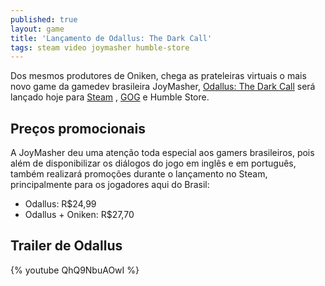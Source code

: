 ```yaml
---
published: true
layout: game
title: 'Lançamento de Odallus: The Dark Call'
tags: steam video joymasher humble-store
---
```

Dos mesmos produtores de Oniken, chega as prateleiras virtuais o mais novo game da gamedev brasileira JoyMasher, <a href="http://joymasher.com/odalluspreorder/" target="_blank">Odallus: The Dark Call</a>
 será lançado hoje para <a href="http://store.steampowered.com/app/319480" target="_blank">Steam</a>
,  <a href="https://www.gog.com/game/odallus_the_dark_call" target="_blank">GOG</a>
 e Humble Store.




## Preços promocionais
A JoyMasher deu uma atenção toda especial aos gamers brasileiros, pois além de disponibilizar os diálogos do jogo em inglês e em português, também realizará promoções durante o lançamento no Steam, principalmente para os jogadores aqui do Brasil:
<ul>
<li>Odallus: R$24,99</li>
<li>Odallus + Oniken: R$27,70</li>
</ul>

## Trailer de Odallus
{% youtube QhQ9NbuAOwI %}